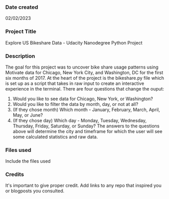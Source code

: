 ### Date created
02/02/2023

### Project Title
Explore US Bikeshare Data - Udacity Nanodegree Python Project

### Description
The goal for this project was to uncover bike share usage patterns using Motivate data for Chicago, New York City, and Washington, DC for the first six months of 2017.
At the heart of the project is the bikeshare.py file which is set up as a script that takes in raw input to create an interactive experience in the terminal. 
There are four questions that change the ouput:
1. Would you like to see data for Chicago, New York, or Washington?
2. Would you like to filter the data by month, day, or not at all?
3. (If they chose month) Which month - January, February, March, April, May, or June?
4. (If they chose day) Which day - Monday, Tuesday, Wednesday, Thursday, Friday, Saturday, or Sunday?
The answers to the questions above will determine the city and timeframe for which the user will see some calculated statistics and raw data.

### Files used
Include the files used

### Credits
It's important to give proper credit. Add links to any repo that inspired you or blogposts you consulted.


